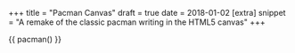 +++
title = "Pacman Canvas"
draft = true
date = 2018-01-02
[extra]
snippet = "A remake of the classic pacman writing in the HTML5 canvas"
+++

{{ pacman() }}